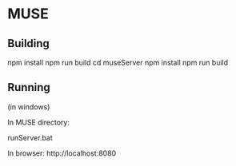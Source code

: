 # MUSE

## Building

npm install
npm run build
cd museServer
npm install
npm run build

## Running

(in windows)

In MUSE directory:

runServer.bat

In browser:
http://localhost:8080
